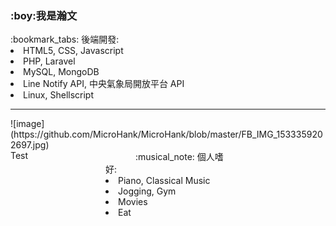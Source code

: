 <h3>:boy:<b>我是瀚文</b></h3>
:bookmark_tabs: 後端開發:
  <li>HTML5, CSS, Javascript</li>
  <li>PHP, Laravel</li>
  <li>MySQL, MongoDB</li>
  <li>Line Notify API, 中央氣象局開放平台 API</li>
  <li>Linux, Shellscript</li>
<hr/>
![image](https://github.com/MicroHank/MicroHank/blob/master/FB_IMG_1533359202697.jpg)

<div>
  <div style="float:left;width:200px;">
    Test
  </div>
  <div style="margin:0 auto;width:200px;">
    :musical_note: 個人嗜好:
      <li>Piano, Classical Music</li>
      <li>Jogging, Gym</li>
      <li>Movies</li>
      <li>Eat</li>
  </div>
</div>
